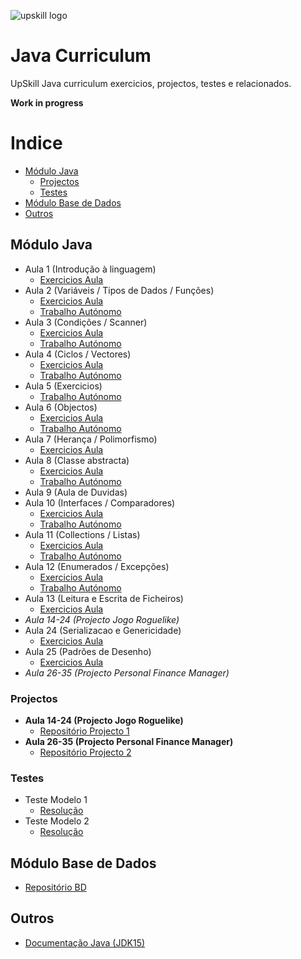 
  
![upskill logo](https://i.postimg.cc/C5JvGDsX/cropped-APDC-UPSKILLS-Logo-300x83.png)   
# Java Curriculum  
UpSkill Java curriculum exercicios, projectos, testes e relacionados.   
  
**Work in progress**  
  
# Indice  
  - [Módulo Java](#módulo-java)
    - [Projectos](#projectos)
    - [Testes](#testes)
  - [Módulo Base de Dados](#módulo-base-de-dados)
  - [Outros](#outros)
  
  
<!-- toc -->  
  
## Módulo Java  
 - Aula 1 (Introdução à linguagem)  
   - [Exercicios Aula](/aulas/src/aula01/aula01.java)   
 - Aula 2 (Variáveis / Tipos de Dados / Funções)  
   - [Exercicios Aula](/aulas/src/aula02/aula02.java)  
   - [Trabalho Autónomo](/aulas/src/aula02/aula02ex.java)  
 - Aula 3 (Condições / Scanner)  
   - [Exercicios Aula](/aulas/src/aula03/aula03.java)   
   - [Trabalho Autónomo](/aulas/src/aula03/aula03ex.java)  
 - Aula 4 (Ciclos / Vectores)  
   - [Exercicios Aula](/aulas/src/aula04/aula04.java)   
   - [Trabalho Autónomo](/aulas/src/aula04/aula04ex.java)  
- Aula 5 (Exercicios)  
   - [Trabalho Autónomo](/aulas/src/aula05/aula05ex.java)  
- Aula 6 (Objectos)  
   - [Exercicios Aula](/aulas/src/aula06/aula)   
   - [Trabalho Autónomo](/aulas/src/aula06/trabalho)  
- Aula 7 (Herança / Polimorfismo)  
   - [Exercicios Aula](/aulas/src/aula07)   
- Aula 8 (Classe abstracta)  
  - [Exercicios Aula](/aulas/src/aula08/aula)   
  - [Trabalho Autónomo](/aulas/src/aula08/trabalho)  
- Aula 9 (Aula de Duvidas)  
- Aula 10 (Interfaces / Comparadores)  
  - [Exercicios Aula](/aulas/src/aula10/aula)   
  - [Trabalho Autónomo](/aulas/src/aula10/trabalho)  
- Aula 11 (Collections / Listas)  
  - [Exercicios Aula](/aulas/src/aula11/aula)   
  - [Trabalho Autónomo](/aulas/src/aula11/trabalho)  
- Aula 12 (Enumerados / Excepções)  
  - [Exercicios Aula](/aulas/src/aula12/aula)   
  - [Trabalho Autónomo](/aulas/src/aula12/trabalho)  
- Aula 13 (Leitura e Escrita de Ficheiros)  
   - [Exercicios Aula](/aulas/src/aula13)   
- *Aula 14-24 (Projecto Jogo Roguelike)*  
- Aula 24 (Serializacao e Genericidade)  
   - [Exercicios Aula](/aulas/src/aula24)   
- Aula 25 (Padrões de Desenho)  
   - [Exercicios Aula](/aulas/src/aula25)  
- *Aula 26-35 (Projecto Personal Finance Manager)*  

### Projectos
- **Aula 14-24 (Projecto Jogo Roguelike)**  
	 - [Repositório Projecto 1](https://github.com/ze-gomes/upskill-roguelike)   
- **Aula 26-35 (Projecto Personal Finance Manager)**  
	 - [Repositório Projecto 2](https://github.com/ze-gomes/upskill-finance-manager)  
	 
### Testes 
- Teste Modelo 1  
  - [Resolução](/testes/src/testemodelo1/)  
- Teste Modelo 2  
  - [Resolução](/testes/src/testemodelo2/)  
       
## Módulo Base de Dados  
- [Repositório BD](https://github.com/ze-gomes/upskill-databases)  
  
## Outros  
- [Documentação Java (JDK15)](https://docs.oracle.com/en/java/javase/15/)
